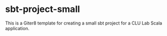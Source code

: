 # sbt-project-small
This is a Giter8 template for creating a small sbt project for a CLU Lab Scala application.
